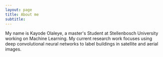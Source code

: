 ```yaml
---
layout: page
title: About me
subtitle: 
---
```


My name is Kayode Olaleye, a master's Student at Stellenbosch University working on Machine Learning. My current research work focuses using deep convolutional neural networks to label buildings in satellite and aerial images.
